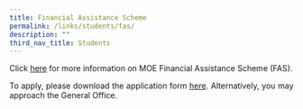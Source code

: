 ```yaml
---
title: Financial Assistance Scheme
permalink: /links/students/fas/
description: ""
third_nav_title: Students
---
```

<div align="justify">
	
<p>Click <a target="_blank" href="/files/FAS/moe_fas_pamphet_2024.pdf">here</a> for more information on MOE Financial Assistance Scheme (FAS).</p>
	
<p>To apply, please download the application form <a target="_blank" href="/files/FAS/document1_2024%20moe%20fas%20application%20form.pdf">here</a>. Alternatively, you may approach the General Office.</p>
	
</div>